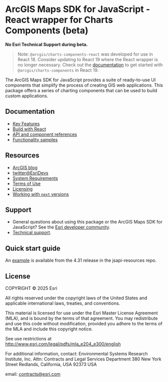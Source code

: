 # ArcGIS Maps SDK for JavaScript - React wrapper for Charts Components (beta)

**No Esri Technical Support during beta.**

> Note: `@arcgis/charts-components-react` was developed for use in React 18. Consider updating to React 19 where the React wrapper is no longer necessary. Check out the [documentation](https://developers.arcgis.com/javascript/latest/get-started/#react) to get started with `@arcgis/charts-components` in React 19.

The ArcGIS Maps SDK for JavaScript provides a suite of ready-to-use UI components that simplify the process of creating GIS web applications. This package offers a series of charting components that can be used to build custom applications.

## Documentation

- [Key Features](https://developers.arcgis.com/javascript/latest/key-features/)
- [Build with React](https://developers.arcgis.com/javascript/latest/get-started/#react)
- [API and component references](https://developers.arcgis.com/javascript/latest/references/)
- [Functionality samples](https://developers.arcgis.com/javascript/latest/sample-code/)

## Resources

- [ArcGIS blog](https://blogs.esri.com/esri/arcgis/tag/javascript/)
- [twitter@EsriDevs](https://twitter.com/EsriDevs)
- [System Requirements](https://developers.arcgis.com/javascript/latest/system-requirements/)
- [Terms of Use](https://www.esri.com/en-us/legal/terms/product-specific-scope-of-use)
- [Licensing](https://developers.arcgis.com/javascript/latest/licensing/)
- [Working with `next` versions](https://github.com/Esri/feedback-js-api-next/blob/main/README.md)

## Support

- General questions about using this package or the ArcGIS Maps SDK for JavaScript? See the [Esri developer community](https://community.esri.com/t5/arcgis-api-for-javascript/ct-p/arcgis-api-for-javascript).
- [Technical support](https://support.esri.com/).

## Quick start guide

An [example](https://github.com/Esri/jsapi-resources/tree/50579b9362b846e869a343b660c5a2415176a275/component-samples/charts-components/samples/react) is available from the 4.31 release in the jsapi-resources repo.

## License

COPYRIGHT © 2025 Esri

All rights reserved under the copyright laws of the United States and applicable international laws, treaties, and conventions.

This material is licensed for use under the Esri Master License Agreement (MLA), and is bound by the terms of that agreement. You may redistribute and use this code without modification, provided you adhere to the terms of the MLA and include this copyright notice.

See use restrictions at <http://www.esri.com/legal/pdfs/mla_e204_e300/english>

For additional information, contact: Environmental Systems Research Institute, Inc. Attn: Contracts and Legal Services Department 380 New York Street Redlands, California, USA 92373 USA

email: contracts@esri.com
